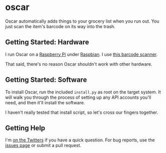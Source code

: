 oscar
=====

Oscar automatically adds things to your grocery list when you run out. You
just scan the item's barcode on its way into the trash.


Getting Started: Hardware
-----

I run Oscar on a [Raspberry Pi](raspberry-pi) under [Raspbian](raspbian). I use
[this barcode scanner](scanner-amazon).

That said, there's no reason Oscar shouldn't work with other hardware.


Getting Started: Software
-----

To install Oscar, run the included `install.py` as root on the target system. It
will walk you through the process of setting up any API accounts you'll need, and
then it'll install the software.

I haven't really tested that install script, so let's cross our fingers together.


Getting Help
-----

I'm [on the Twitters](twitter) if you have a quick question. For bug reports, use
the [issues page](oscar-issues) or submit a pull request.


[raspberry-pi]: http://www.raspberrypi.org/
[raspbian]: http://www.raspbian.org/
[scanner-amazon]: http://www.amazon.com/gp/product/B0085707Z8/ref=oh_details_o03_s00_i03?ie=UTF8&psc=1
[twitter]: https://twitter.com/danslimmon
[oscar-issues]: https://github.com/danslimmon/oscar/issues
